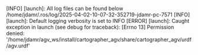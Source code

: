 [INFO] [launch]: All log files can be found below /home/jdamr/.ros/log/2025-04-02-10-07-32-352719-jdamr-pc-7571
[INFO] [launch]: Default logging verbosity is set to INFO
[ERROR] [launch]: Caught exception in launch (see debug for traceback): [Errno 13] Permission denied: '/home/jdamr/agv_ws/install/cartographer_agv/share/cartographer_agv/urdf/agv.urdf'
